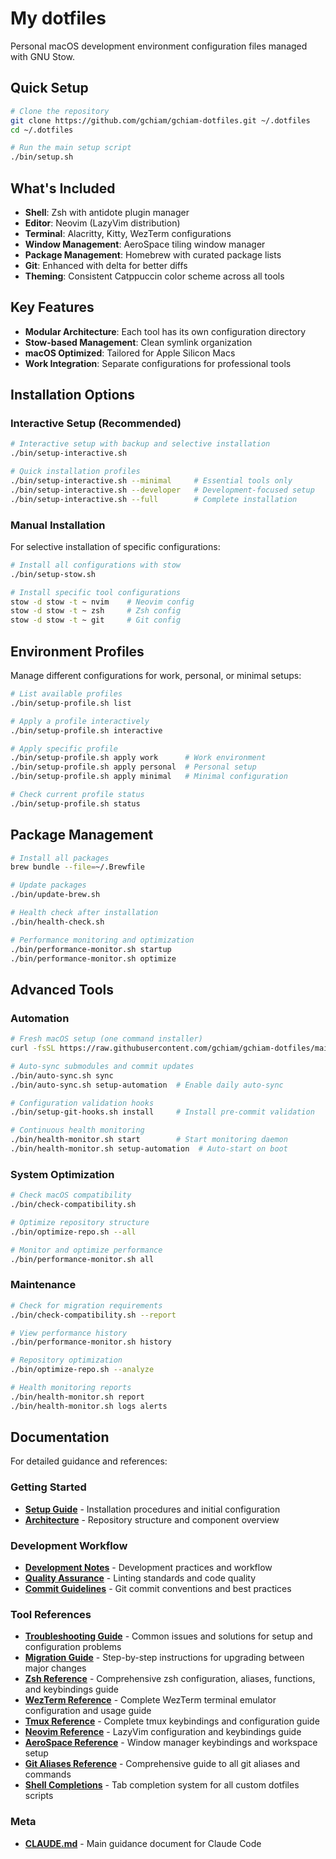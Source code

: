 # My dotfiles

Personal macOS development environment configuration files managed with GNU Stow.

## Quick Setup

```bash
# Clone the repository
git clone https://github.com/gchiam/gchiam-dotfiles.git ~/.dotfiles
cd ~/.dotfiles

# Run the main setup script
./bin/setup.sh
```

## What's Included

- **Shell**: Zsh with antidote plugin manager
- **Editor**: Neovim (LazyVim distribution)
- **Terminal**: Alacritty, Kitty, WezTerm configurations
- **Window Management**: AeroSpace tiling window manager
- **Package Management**: Homebrew with curated package lists
- **Git**: Enhanced with delta for better diffs
- **Theming**: Consistent Catppuccin color scheme across all tools

## Key Features

- **Modular Architecture**: Each tool has its own configuration directory
- **Stow-based Management**: Clean symlink organization
- **macOS Optimized**: Tailored for Apple Silicon Macs
- **Work Integration**: Separate configurations for professional tools

## Installation Options

### Interactive Setup (Recommended)

```bash
# Interactive setup with backup and selective installation
./bin/setup-interactive.sh

# Quick installation profiles
./bin/setup-interactive.sh --minimal     # Essential tools only
./bin/setup-interactive.sh --developer   # Development-focused setup
./bin/setup-interactive.sh --full        # Complete installation
```

### Manual Installation

For selective installation of specific configurations:

```bash
# Install all configurations with stow
./bin/setup-stow.sh

# Install specific tool configurations
stow -d stow -t ~ nvim    # Neovim config
stow -d stow -t ~ zsh     # Zsh config
stow -d stow -t ~ git     # Git config
```

## Environment Profiles

Manage different configurations for work, personal, or minimal setups:

```bash  
# List available profiles
./bin/setup-profile.sh list

# Apply a profile interactively
./bin/setup-profile.sh interactive

# Apply specific profile
./bin/setup-profile.sh apply work      # Work environment
./bin/setup-profile.sh apply personal  # Personal setup
./bin/setup-profile.sh apply minimal   # Minimal configuration

# Check current profile status
./bin/setup-profile.sh status
```

## Package Management

```bash
# Install all packages
brew bundle --file=~/.Brewfile

# Update packages
./bin/update-brew.sh

# Health check after installation
./bin/health-check.sh

# Performance monitoring and optimization
./bin/performance-monitor.sh startup
./bin/performance-monitor.sh optimize
```

## Advanced Tools

### Automation

```bash
# Fresh macOS setup (one command installer)
curl -fsSL https://raw.githubusercontent.com/gchiam/gchiam-dotfiles/main/bin/fresh-install.sh | bash

# Auto-sync submodules and commit updates
./bin/auto-sync.sh sync
./bin/auto-sync.sh setup-automation  # Enable daily auto-sync

# Configuration validation hooks
./bin/setup-git-hooks.sh install     # Install pre-commit validation

# Continuous health monitoring
./bin/health-monitor.sh start        # Start monitoring daemon
./bin/health-monitor.sh setup-automation  # Auto-start on boot
```

### System Optimization

```bash
# Check macOS compatibility  
./bin/check-compatibility.sh

# Optimize repository structure
./bin/optimize-repo.sh --all

# Monitor and optimize performance
./bin/performance-monitor.sh all
```

### Maintenance

```bash
# Check for migration requirements
./bin/check-compatibility.sh --report

# View performance history
./bin/performance-monitor.sh history

# Repository optimization
./bin/optimize-repo.sh --analyze

# Health monitoring reports
./bin/health-monitor.sh report
./bin/health-monitor.sh logs alerts
```

## Documentation

For detailed guidance and references:

### Getting Started

- **[Setup Guide](docs/setup-guide.md)** - Installation procedures and
  initial configuration
- **[Architecture](docs/architecture.md)** - Repository structure and
  component overview

### Development Workflow

- **[Development Notes](docs/development-notes.md)** - Development practices
  and workflow
- **[Quality Assurance](docs/quality-assurance.md)** - Linting standards
  and code quality
- **[Commit Guidelines](docs/commit-guidelines.md)** - Git commit conventions
  and best practices

### Tool References

- **[Troubleshooting Guide](docs/troubleshooting.md)** - Common issues and solutions
  for setup and configuration problems
- **[Migration Guide](docs/migration-guide.md)** - Step-by-step instructions
  for upgrading between major changes
- **[Zsh Reference](docs/zsh-reference.md)** - Comprehensive zsh configuration,
  aliases, functions, and keybindings guide
- **[WezTerm Reference](docs/wezterm-reference.md)** - Complete WezTerm terminal
  emulator configuration and usage guide
- **[Tmux Reference](docs/tmux-reference.md)** - Complete tmux keybindings
  and configuration guide
- **[Neovim Reference](docs/neovim-reference.md)** - LazyVim configuration
  and keybindings guide
- **[AeroSpace Reference](docs/aerospace-reference.md)** - Window manager
  keybindings and workspace setup
- **[Git Aliases Reference](docs/git-aliases-reference.md)** - Comprehensive
  guide to all git aliases and commands
- **[Shell Completions](docs/shell-completions.md)** - Tab completion system
  for all custom dotfiles scripts

### Meta

- **[CLAUDE.md](./CLAUDE.md)** - Main guidance document for Claude Code
